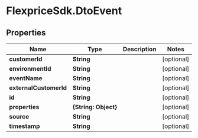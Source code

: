 # FlexpriceSdk.DtoEvent

## Properties

Name | Type | Description | Notes
------------ | ------------- | ------------- | -------------
**customerId** | **String** |  | [optional] 
**environmentId** | **String** |  | [optional] 
**eventName** | **String** |  | [optional] 
**externalCustomerId** | **String** |  | [optional] 
**id** | **String** |  | [optional] 
**properties** | **{String: Object}** |  | [optional] 
**source** | **String** |  | [optional] 
**timestamp** | **String** |  | [optional] 


